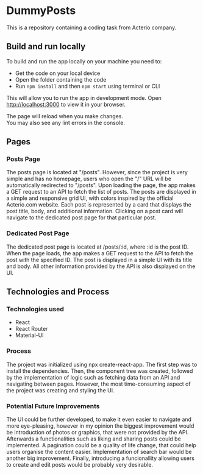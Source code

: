 # DummyPosts
This is a repository containing a coding task from Acterio company.

## Build and run locally

To build and run the app locally on your machine you need to:

- Get the code on your local device 
- Open the folder containing the code
- Run `npm install` and then `npm start` using terminal or CLI

This will allow you to run the app in development mode.
Open [http://localhost:3000](http://localhost:3000) to view it in your browser.

The page will reload when you make changes.\
You may also see any lint errors in the console.

## Pages

### Posts Page

The posts page is located at "/posts". However, since the project is very simple and has no homepage, users who open the "/" URL will be automatically redirected to "/posts". Upon loading the page, the app makes a GET request to an API to fetch the list of posts. The posts are displayed in a simple and responsive grid UI, with colors inspired by the official Acterio.com website. Each post is represented by a card that displays the post title, body, and additional information. Clicking on a post card will navigate to the dedicated post page for that particular post.

### Dedicated Post Page

The dedicated post page is located at /posts/:id, where :id is the post ID. When the page loads, the app makes a GET request to the API to fetch the post with the specified ID. The post is displayed in a simple UI with its title and body. All other information provided by the API is also displayed on the UI.

## Technologies and Process

### Technologies used

- React
- React Router
- Material-UI

### Process

The project was initialized using npx create-react-app. The first step was to install the dependencies. Then, the component tree was created, followed by the implementation of logic such as fetching data from an API and navigating between pages. However, the most time-consuming aspect of the project was creating and styling the UI.

### Potential Future Improvements

The UI could be further developed, to make it even easier to navigate and more eye-pleasing, however in my opinion the biggest improvement would be introduction of photos or graphics, that were not provided by the API. Afterwards a functionalities such as liking and sharing posts could be implemented. A pagination could be a quality of life change, that could help users organise the content easier. Implementation of search bar would be another big improvement. Finally, introducing a funcionallity allowing users to create and edit posts would be probably very desirable.
